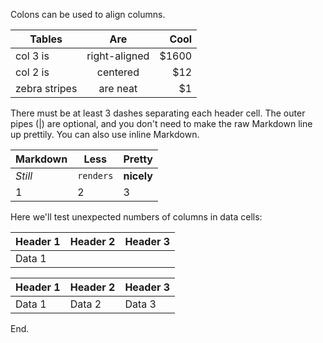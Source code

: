 Colons can be used to align columns.

| Tables        | Are           | Cool  |
| ------------- |:-------------:| -----:|
| col 3 is      | right-aligned | $1600 |
| col 2 is      | centered      |   $12 |
| zebra stripes | are neat      |    $1 |

There must be at least 3 dashes separating each header cell.
The outer pipes (|) are optional, and you don't need to make the
raw Markdown line up prettily. You can also use inline Markdown.

Markdown | Less | Pretty
--- | --- | ---
*Still* | `renders` | **nicely**
1 | 2 | 3

Here we'll test unexpected numbers of columns in data cells:

| Header 1 | Header 2 | Header 3 |
|----------|----------|----------|
|  Data 1  |

| Header 1 | Header 2 | Header 3 |
|----------|----------|----------|
|  Data 1  | Data 2   | Data 3   | Data 4 |

End.